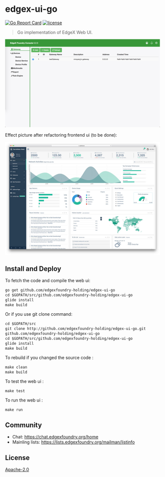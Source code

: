 # edgex-ui-go
[![Go Report Card](https://goreportcard.com/badge/github.com/edgexfoundry-holding/edgex-ui-go)](https://goreportcard.com/report/github.com/edgexfoundry-holding/edgex-ui-go) [![license](https://img.shields.io/badge/license-Apache%20v2.0-blue.svg)](LICENSE)
> Go implementation of EdgeX Web UI.

<p align="center">
  <img src ="assets/images/edgex-ui-go-overview.png" />
</p>

Effect picture after refactoring frontend ui (to be done):

<p align="center">
  <img src ="assets/images/gentelella-overview.jpeg" />
</p>

## Install and Deploy

To fetch the code and compile the web ui:

```
go get github.com/edgexfoundry-holding/edgex-ui-go
cd $GOPATH/src/github.com/edgexfoundry-holding/edgex-ui-go
glide install
make build
```

Or if you use git clone command:
```
cd $GOPATH/src
git clone http://github.com/edgexfoundry-holding/edgex-ui-go.git github.com/edgexfoundry-holding/edgex-ui-go
cd $GOPATH/src/github.com/edgexfoundry-holding/edgex-ui-go
glide install
make build
```

To rebuild if you changed the source code :

```
make clean
make build
```

To test the web ui :

```
make test
```

To run the web ui :

```
make run
```

## Community
- Chat: https://chat.edgexfoundry.org/home
- Mainling lists: https://lists.edgexfoundry.org/mailman/listinfo

## License
[Apache-2.0](LICENSE)
